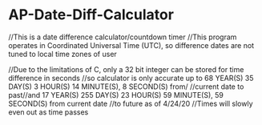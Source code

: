 # AP-Date-Diff-Calculator

//This is a date difference calculator/countdown timer
//This program operates in Coordinated Universal Time (UTC), so difference dates are not tuned to local time zones of user

//Due to the limitations of C, only a 32 bit integer can be stored for time difference in seconds
//so calculator is only accurate up to 68 YEAR(S) 35 DAY(S) 3 HOUR(S) 14 MINUTE(S), 8 SECOND(S) from/
//current date to past//and 17 YEAR(S) 255 DAY(S) 23 HOUR(S) 59 MINUTE(S), 59 SECOND(S) from current date
//to future as of 4/24/20
//Times will slowly even out as time passes
